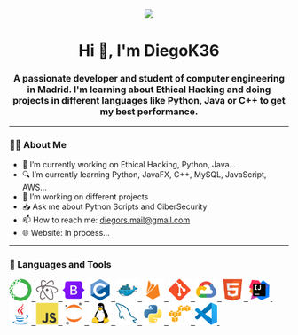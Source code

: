 <div id="header" align="center">
  <img src="https://media1.giphy.com/media/077i6AULCXc0FKTj9s/giphy.gif" width="200" />
  <h1 align="center">Hi 👋, I'm DiegoK36</h1>
  <h3 align="center">A passionate developer and student of computer engineering in Madrid. I'm learning about Ethical Hacking and doing projects in different languages like Python, Java or C++ to get my best performance.
    </div>

---
### 👨‍💻 About Me

- 📌 I’m currently working on Ethical Hacking, Python, Java...
- 🔍 I’m currently learning Python, JavaFX, C++, MySQL, JavaScript, AWS...
- 💼 I’m working on different projects
- 📥 Ask me about Python Scripts and CiberSecurity
- 📫 How to reach me: diegors.mail@gmail.com
- 🌐 Website: In process...

---
<div align="left">
  <h3>🔨 Languages and Tools</h3>
  <div>
    <a href="https://anaconda.org/" target="blank"><img src="https://github.com/devicons/devicon/blob/master/icons/anaconda/anaconda-original.svg" title="Anaconda" alt="Anaconda" width="40" height="40"/>&nbsp
    <a href="https://github.blog/2022-06-08-sunsetting-atom/" target="blank"><img src="https://github.com/devicons/devicon/blob/master/icons/atom/atom-original.svg" title="Atom" alt="Atom" width="40" height="40"/>&nbsp
    <a href="https://getbootstrap.com/" target="blank"><img src="https://github.com/devicons/devicon/blob/master/icons/bootstrap/bootstrap-original.svg" title="Boostrap" alt="Boostrap" width="40" height="40"/>&nbsp
    <a href="" target="blank"><img src="https://github.com/devicons/devicon/blob/master/icons/c/c-original.svg" title="C#" alt="C#" width="40" height="40"/>&nbsp
    <a href="https://www.docker.com/" target="blank"><img src="https://github.com/devicons/devicon/blob/master/icons/docker/docker-original.svg" title="Docker" alt="Docker" width="40" height="40"/>&nbsp
    <a href="https://firebase.google.com/?hl=es" target="blank"><img src="https://github.com/devicons/devicon/blob/master/icons/firebase/firebase-plain.svg" title="Firebase" alt="Firebase" width="40" height="40"/>&nbsp
    <a href="https://git-scm.com/" target="blank"><img src="https://github.com/devicons/devicon/blob/master/icons/git/git-original.svg" title="Git" alt="Git" width="40" height="40"/>&nbsp
    <a href="https://cloud.google.com/?hl=es" target="blank"><img src="https://github.com/devicons/devicon/blob/master/icons/googlecloud/googlecloud-original.svg" title="Cloud" alt="Cloud" width="40" height="40"/>&nbsp
    <a href="" target="blank"><img src="https://github.com/devicons/devicon/blob/master/icons/html5/html5-original.svg" title="HTML5" alt="HTML5" width="40" height="40"/>&nbsp
    <a href="https://www.jetbrains.com/idea/" target="blank"><img src="https://github.com/devicons/devicon/blob/master/icons/intellij/intellij-original.svg" title="Intellij" alt="Intellij" width="40" height="40"/>&nbsp
    <a href="https://www.java.com/es/" target="blank"><img src="https://github.com/devicons/devicon/blob/master/icons/java/java-original.svg" title="Java" alt="Java" width="40" height="40"/>&nbsp
    <a href="https://developer.mozilla.org/es/docs/Web/JavaScript" target="blank"><img src="https://github.com/devicons/devicon/blob/master/icons/javascript/javascript-original.svg" title="JavaScript" alt="JavaScript" width="40" height="40"/>&nbsp
    <a href="https://jupyter.org/" target="blank"><img src="https://github.com/devicons/devicon/blob/master/icons/jupyter/jupyter-original.svg" title="Jupyter" alt="Jupyter" width="40" height="40"/>&nbsp
    <a href="https://www.linux.org/" target="blank"><img src="https://github.com/devicons/devicon/blob/master/icons/linux/linux-original.svg" title="Python" alt="Python" width="40" height="40"/>&nbsp
    <a href="https://www.mysql.com/" target="blank"><img src="https://github.com/devicons/devicon/blob/master/icons/mysql/mysql-original.svg" title="MySQL" alt="MySQL" width="40" height="40"/>&nbsp
    <a href="https://www.python.org/downloads/" target="blank"><img src="https://github.com/devicons/devicon/blob/master/icons/python/python-original.svg" title="Linux" alt="Linux" width="40" height="40"/>&nbsp
    <a href="https://aws.amazon.com/es/partners/logo-guidelines/" target="blank"><img src="https://github.com/devicons/devicon/blob/master/icons/amazonwebservices/amazonwebservices-original.svg" title="AWS" alt="AWS" width="40" height="40"/>&nbsp
    <a href="https://code.visualstudio.com/" target="blank"><img src="https://github.com/devicons/devicon/blob/master/icons/vscode/vscode-original.svg" title="VSCode" alt="VSCode" width="40" height="40"/>&nbsp


